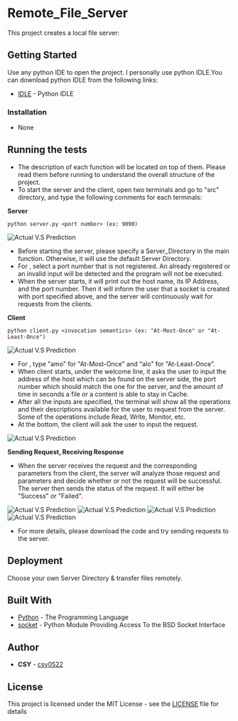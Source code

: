 # Remote_File_Server

This project creates a local file server: <br/>

## Getting Started

Use any python IDE to open the project. I personally use python IDLE.You can download python IDLE from the following links:
* [IDLE](https://www.python.org/downloads/) - Python IDLE

### Installation

- None

## Running the tests

- The description of each function will be located on top of them. Please read them before running to understand the overall structure of the project. <br/>
- To start the server and the client, open two terminals and go to "src" directory, and type the following comments for each terminals:

 **Server**
```
python server.py <port number> (ex: 9090)
```
![Actual V.S Prediction](/data/server_start.png)

- Before starting the server, please specify a Server_Directory in the main function. Otherwise, it will use the default Server Directory.
- For <port number>, select a port number that is not registered. An already registered or an invalid input will be detected and the program will not be executed.
- When the server starts, it will print out the host name, its IP Address, and the port number. Then it will inform the user that a socket is created with port specified above, and the server will continuously wait for requests from the clients.
  
**Client**  
```
python client.py <invocation semantics> (ex: "At-Most-Once" or "At-Least-Once")
```
![Actual V.S Prediction](/data/client_start.png)

- For <invocation semantics>, type "amo" for "At-Most-Once" and "alo" for "At-Least-Once".
- When client starts, under the welcome line, it asks the user to input the address of the host which can be found on the server side, the port number which should match the one for the server, and the amount of time in seconds a file or a content is able to stay in Cache.
- After all the inputs are specified, the terminal will show all the operations and their descriptions available for the user to request from the server. Some of the operations include Read, Write, Monitor, etc.
- At the bottom, the client will ask the user to input the request.
  
![Actual V.S Prediction](/data/client_start.png)

**Sending Request, Receiving Response**
- When the server receives the request and the corresponding parameters from the client, the server will analyze those request and parameters and decide whether or not the request will be successful. The server then sends the status of the request. It will either be "Success" or "Failed".

![Actual V.S Prediction](/data/client_start.png)
![Actual V.S Prediction](/data/client_start.png)
![Actual V.S Prediction](/data/client_start.png)
![Actual V.S Prediction](/data/client_start.png)

- For more details, please download the code and try sending requests to the server.


## Deployment

Choose your own Server Directory & transfer files remotely.

## Built With

* [Python](https://www.python.org/) - The Programming Language
* [socket](https://docs.python.org/3/library/socket.html) - Python Module Providing Access To the BSD Socket Interface

## Author

* **CSY** - [csy0522](https://github.com/csy0522)

## License

This project is licensed under the MIT License - see the [LICENSE](LICENSE) file for details
